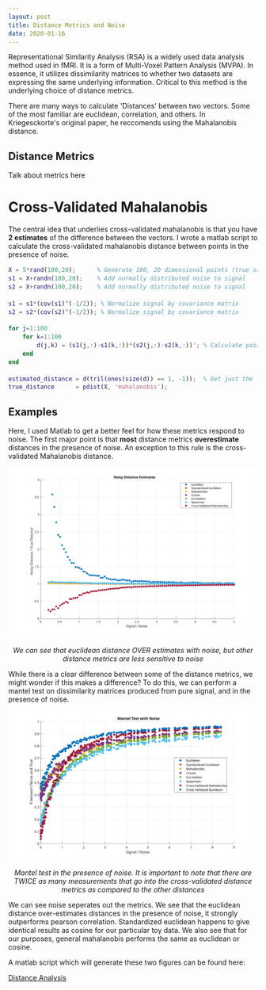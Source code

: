 ```yaml
---
layout: post
title: Distance Metrics and Noise
date: 2020-01-16
---
```

Representational Similarity Analysis (RSA) is a widely used data analysis method used in fMRI. It is a form of Multi-Voxel Pattern Analysis (MVPA). In essence, it utilizes dissimilarity matrices to whether two datasets are expressing the same underlying information. Critical to this method is the underlying choice of distance metrics.

There are many ways to calculate 'Distances' between two vectors. Some of the most familiar are euclidean, correlation, and others. In Kriegesckorte's original paper, he reccomends using the Mahalanobis distance. 

## Distance Metrics

Talk about metrics here


# Cross-Validated Mahalanobis
The central idea that underlies cross-validated mahalanobis is that you have **2 estimates** of the difference between the vectors. I wrote a matlab script to calculate the cross-validated mahalanobis distance between points in the presence of noise.

```matlab
X = 5*rand(100,20);      % Generate 100, 20 dimensional points (true signal)
s1 = X+randn(100,20);    % Add normally distributed noise to signal
s2 = X+randn(100,20);    % Add normally distributed noise to signal

s1 = s1*(cov(s1)^(-1/2)); % Normalize signal by covariance matrix
s2 = s2*(cov(s2)^(-1/2)); % Normalize signal by covariance matrix

for j=1:100
    for k=1:100
        d(j,k) = (s1(j,:)-s1(k,:))*(s2(j,:)-s2(k,:))'; % Calculate pairwise distance matrix
    end
end

estimated_distance = d(tril(ones(size(d)) == 1, -1));  % Get just the lower triangular part
true_distance      = pdist(X, 'mahalanobis');
```


## Examples

Here, I used Matlab to get a better feel for how these metrics respond to noise. The first major point is that **most** distance metrics **overestimate** distances in the presence of noise. An exception to this rule is the cross-validated Mahalanobis distance.

[ ![](/assets/est_dist_w_noise.svg)](/assets/est_dist_w_noise.svg)
<p align="center"><em> We can see that euclidean distance OVER estimates with noise, but other distance metrics are less sensitive to noise </em></p>

While there is a clear difference between some of the distance metrics, we might wonder if this makes a difference? To do this, we can perform a mantel test on dissimilarity matrices produced from pure signal, and in the presence of noise.

[ ![](/assets/mantel_with_noise.svg) ](/assets/mantel_with_noise.svg)
<p align="center"><em> Mantel test in the presence of noise. It is important to note that there are TWICE as many measurements that go into the cross-validated distance metrics as compared to the other distances </em></p>

We can see noise seperates out the metrics. We see that the euclidean distance over-estimates distances in the presence of noise, it strongly outperforms pearson correlation. Standardized euclidean happens to give identical results as cosine for our particular toy data. We also see that for our purposes, general mahalanobis performs the same as euclidean or cosine.

A matlab script which will generate these two figures can be found here:

[Distance Analysis](https://github.com/smazurchuk/smazurchuk.github.io/blob/master/assets/dist_analysis.m)

